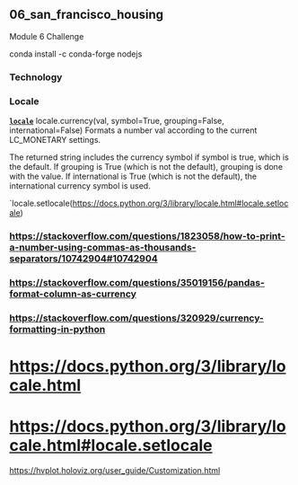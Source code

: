 ## 06_san_francisco_housing
Module 6 Challenge



conda install -c conda-forge nodejs


### Technology 


### Locale
**[`locale`](https://docs.python.org/3/library/locale.html)**
locale.currency(val, symbol=True, grouping=False, international=False)
Formats a number val according to the current LC_MONETARY settings.

The returned string includes the currency symbol if symbol is true, which is the default. If grouping is True (which is not the default), grouping is done with the value. If international is True (which is not the default), the international currency symbol is used.

`locale.setlocale(https://docs.python.org/3/library/locale.html#locale.setlocale)


### https://stackoverflow.com/questions/1823058/how-to-print-a-number-using-commas-as-thousands-separators/10742904#10742904
### https://stackoverflow.com/questions/35019156/pandas-format-column-as-currency
### https://stackoverflow.com/questions/320929/currency-formatting-in-python

# https://docs.python.org/3/library/locale.html
# https://docs.python.org/3/library/locale.html#locale.setlocale



https://hvplot.holoviz.org/user_guide/Customization.html

